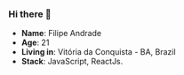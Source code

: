 ### Hi there 👋

* **Name**: Filipe Andrade
* **Age**: 21
* **Living in**: Vitória da Conquista - BA, Brazil
* **Stack**: JavaScript, ReactJs.
